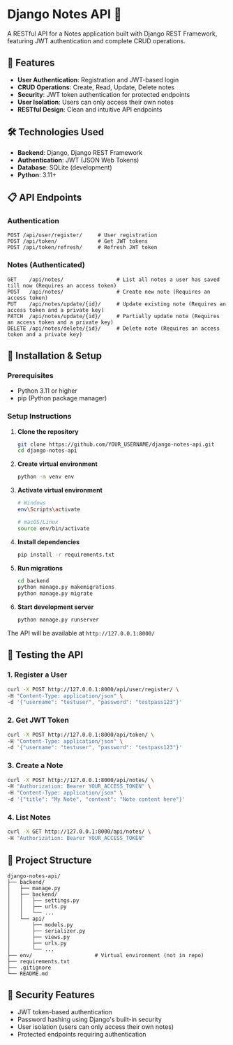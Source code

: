 # Django Notes API 📝

A RESTful API for a Notes application built with Django REST Framework, featuring JWT authentication and complete CRUD operations.

## 🚀 Features

- **User Authentication**: Registration and JWT-based login
- **CRUD Operations**: Create, Read, Update, Delete notes
- **Security**: JWT token authentication for protected endpoints
- **User Isolation**: Users can only access their own notes
- **RESTful Design**: Clean and intuitive API endpoints

## 🛠️ Technologies Used

- **Backend**: Django, Django REST Framework
- **Authentication**: JWT (JSON Web Tokens)
- **Database**: SQLite (development)
- **Python**: 3.11+

## 📋 API Endpoints

### Authentication
```
POST /api/user/register/     # User registration
POST /api/token/             # Get JWT tokens
POST /api/token/refresh/     # Refresh JWT token
```

### Notes (Authenticated)
```
GET    /api/notes/                 # List all notes a user has saved till now (Requires an access token)
POST   /api/notes/                 # Create new note (Requires an access token)
PUT    /api/notes/update/{id}/     # Update existing note (Requires an access token and a private key)
PATCH  /api/notes/update/{id}/     # Partially update note (Requires an access token and a private key)
DELETE /api/notes/delete/{id}/     # Delete note (Requires an access token and a private key)
```

## 🔧 Installation & Setup

### Prerequisites
- Python 3.11 or higher
- pip (Python package manager)

### Setup Instructions

1. **Clone the repository**
   ```bash
   git clone https://github.com/YOUR_USERNAME/django-notes-api.git
   cd django-notes-api
   ```

2. **Create virtual environment**
   ```bash
   python -m venv env
   ```

3. **Activate virtual environment**
   ```bash
   # Windows
   env\Scripts\activate
   
   # macOS/Linux
   source env/bin/activate
   ```

4. **Install dependencies**
   ```bash
   pip install -r requirements.txt
   ```

5. **Run migrations**
   ```bash
   cd backend
   python manage.py makemigrations
   python manage.py migrate
   ```

6. **Start development server**
   ```bash
   python manage.py runserver
   ```

The API will be available at `http://127.0.0.1:8000/`

## 🧪 Testing the API

### 1. Register a User
```bash
curl -X POST http://127.0.0.1:8000/api/user/register/ \
-H "Content-Type: application/json" \
-d '{"username": "testuser", "password": "testpass123"}'
```

### 2. Get JWT Token
```bash
curl -X POST http://127.0.0.1:8000/api/token/ \
-H "Content-Type: application/json" \
-d '{"username": "testuser", "password": "testpass123"}'
```

### 3. Create a Note
```bash
curl -X POST http://127.0.0.1:8000/api/notes/ \
-H "Authorization: Bearer YOUR_ACCESS_TOKEN" \
-H "Content-Type: application/json" \
-d '{"title": "My Note", "content": "Note content here"}'
```

### 4. List Notes
```bash
curl -X GET http://127.0.0.1:8000/api/notes/ \
-H "Authorization: Bearer YOUR_ACCESS_TOKEN"
```

## 📁 Project Structure

```
django-notes-api/
├── backend/
│   ├── manage.py
│   ├── backend/
│   │   ├── settings.py
│   │   ├── urls.py
│   │   └── ...
│   └── api/
│       ├── models.py
│       ├── serializer.py
│       ├── views.py
│       ├── urls.py
│       └── ...
├── env/                    # Virtual environment (not in repo)
├── requirements.txt
├── .gitignore
└── README.md
```

## 🔐 Security Features

- JWT token-based authentication
- Password hashing using Django's built-in security
- User isolation (users can only access their own notes)
- Protected endpoints requiring authentication

